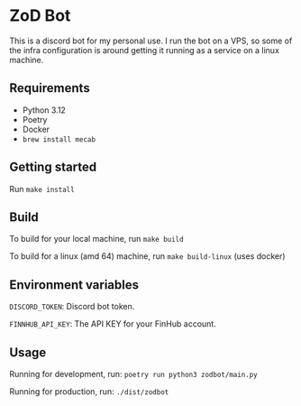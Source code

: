 # ZoD Bot

This is a discord bot for my personal use. I run the bot on a VPS, so some of the infra
configuration is around getting it running as a service on a linux machine.

## Requirements
- Python 3.12
- Poetry
- Docker
- `brew install mecab`

## Getting started

Run `make install`

## Build

To build for your local machine, run `make build`

To build for a linux (amd 64) machine, run `make build-linux` (uses docker)

## Environment variables

`DISCORD_TOKEN`: Discord bot token.

`FINNHUB_API_KEY`: The API KEY for your FinHub account.

## Usage

Running for development, run: `poetry run python3 zodbot/main.py`

Running for production, run: `./dist/zodbot`